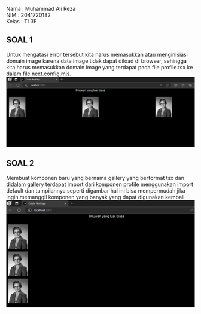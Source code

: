Nama : Muhammad Ali Reza <br>
NIM : 2041720182 <br>
Kelas : TI 3F <br>

## SOAL 1

Untuk mengatasi error tersebut kita harus memasukkan atau menginisiasi domain image karena data image tidak dapat diload di browser, sehingga kita harus memasukkan domain image yang terdapat pada file profile.tsx ke dalam file next.config.mjs.
![Screenshoot](ssgambar/img1.png)

## SOAL 2

Membuat komponen baru yang bernama gallery yang berformat tsx dan didalam gallery terdapat import dari komponen profile menggunakan import default dan tampilannya seperti digambar hal ini bisa mempermudah jika ingin memanggil komponen yang banyak yang dapat digunakan kembali.
![Screenshoot](ssgambar/img2.png)
